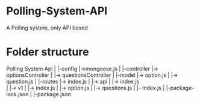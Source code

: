# Polling-System-API

A Polling system, only API based

# Folder structure

Polling System Api
|
|-config |->mongoose.js
|
|-controller |-> optionsController
|            |-> questionsController
|
|-model |-> option.js
|       |-> question.js
|
|-routes |-> index.js
|        |-> api 
|              |-> index.js   
|              |-> v1
|                   |-> index.js 
|                   |-> option.js
|                   |-> questions.js
|
|- index.js
|
|-package-lock.json
|
|-package.json
